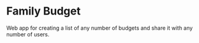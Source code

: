 # Family Budget
Web app for creating a list of any number of budgets and share it with any number of users.

 